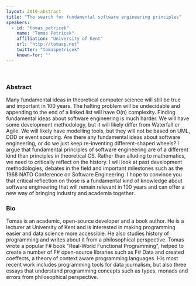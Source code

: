 ```yaml
---
layout: 2019-abstract
title: "The search for fundamental software engineering principles"
speakers:
  - id: "tomas_petricek"
    name: "Tomas Petricek"
    affiliation: "University of Kent"
    url: "http://tomasp.net"
    twitter: "tomaspetricek"
    known-for: ""
---
```


<br/>

### Abstract

Many fundamental ideas in theoretical computer science will still be true and important in 100 years. The halting problem will be undecidable and appending to the end of a linked list will have O(n) complexity. Finding fundamental ideas about software engineering is much harder. We will have some development methodology, but it will likely differ from Waterfall or Agile. We will likely have  modelling tools, but they will not be based on UML, DDD or event sourcing. Are there any fundamental ideas about software engineering, or do we just keep re-inventing different-shaped wheels?  I argue that fundamental principles of software engineering are of a different kind than principles in theoretical CS. Rather than alluding to mathematics, we need to critically reflect on the history. I will look at past development methodologies, debates in the field and important milestones such as the 1968 NATO Conference on Software Engineering. I hope to convince you that critical reflection on those is a fundamental kind of knowledge about software engineering that will remain relevant in 100 years and can offer a new way of bringing industry and academia together.

### Bio

Tomas is an academic, open-source developer and a book author. He is a lecturer at University of Kent and is interested in making programming easier and data science more accessible. He also studies history of programming and writes about it from a philosophical perspective. Tomas wrote a popular F# book "Real-World Functional Programming", helped to create a number of F# open-source libraries such as F# Data and created coeffects, a theory of context aware programming languages. His most recent work includes programming tools for data journalism, but also three essays that understand programming concepts such as types, monads and errors from philosophical perspective.

